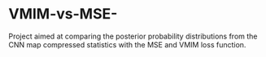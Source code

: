 # VMIM-vs-MSE-
Project aimed at comparing the posterior probability distributions from the CNN map compressed statistics with the MSE and VMIM loss function.
